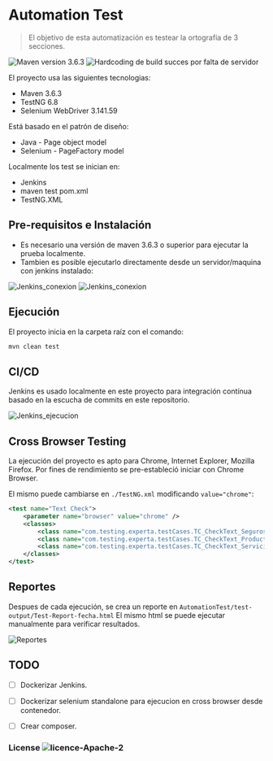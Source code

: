 # Automation Test
> El objetivo de esta automatización es testear la ortografía de 3 secciones.

<img src="https://img.shields.io/badge/maven-version%203.6.3-blue" alt="Maven version 3.6.3"></a>
<img src="https://img.shields.io/badge/build-success-brightgreen" alt="Hardcoding de build succes por falta de servidor"></a>

El proyecto usa las siguientes tecnologias:
* Maven 3.6.3
* TestNG 6.8
* Selenium WebDriver 3.141.59

Está basado en el patrón de diseño:
- Java - Page object model
- Selenium - PageFactory model

Localmente los test se inician en:
- Jenkins
- maven test pom.xml
- TestNG.XML

## Pre-requisitos e Instalación

* Es necesario una versión de maven 3.6.3 o superior para ejecutar la prueba localmente.
* Tambien es posible ejecutarlo directamente desde un servidor/maquina con jenkins instalado:

![Jenkins_conexion](https://i.ibb.co/94JSgvX/jen-1.png)
![Jenkins_conexion](https://i.ibb.co/rQSbyZ3/jen-2.png)

## Ejecución

El proyecto inicia en la carpeta raíz con el comando:

```bash
mvn clean test
```

## CI/CD

Jenkins es usado localmente en este proyecto para integración contínua basado en la escucha de commits en este repositorio.

![Jenkins_ejecucion](https://i.ibb.co/DtvFzyP/automation.gif)

## Cross Browser Testing

La ejecución del proyecto es apto para Chrome, Internet Explorer, Mozilla Firefox. Por fines de rendimiento se pre-estableció iniciar con Chrome Browser.

El mismo puede cambiarse en `./TestNG.xml` modificando `value="chrome"`:

```xml
<test name="Text Check">
	<parameter name="browser" value="chrome" />
	<classes>
		<class name="com.testing.experta.testCases.TC_CheckText_Seguros_001" />
		<class name="com.testing.experta.testCases.TC_CheckText_Productores_001" />
		<class name="com.testing.experta.testCases.TC_CheckText_Servicios_001" />
	</classes>
</test>
```

## Reportes

Despues de cada ejecución, se crea un reporte en `AutomationTest/test-output/Test-Report-fecha.html`
El mismo html se puede ejecutar manualmente para verificar resultados.

![Reportes](https://i.ibb.co/sjFbZK0/reportes.png)


## TODO
- [ ] Dockerizar Jenkins.
- [ ] Dockerizar selenium standalone para ejecucion en cross browser desde contenedor.
- [ ] Crear composer.


### License  <img src="https://img.shields.io/badge/licence-Apache%202-yellowgreen" alt="licence-Apache-2"></a>
